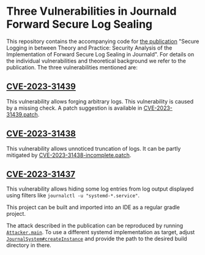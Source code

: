 # Three Vulnerabilities in Journald Forward Secure Log Sealing

This repository contains the accompanying code for [the publication](journald-publication.pdf) "Secure Logging in between Theory and Practice: Security Analysis of the Implementation of Forward Secure Log Sealing in Journald". For details on the individual vulnerabilities and theoretical background we refer to the publication.
The three vulnerabilities mentioned are:

## [CVE-2023-31439](https://cve.mitre.org/cgi-bin/cvename.cgi?name=CVE-2023-31439)
This vulnerability allows forging arbitrary logs. This vulnerability is caused by a missing check. A patch suggestion is available in [CVE-2023-31439.patch](CVE-2023-31439.patch).

## [CVE-2023-31438](https://cve.mitre.org/cgi-bin/cvename.cgi?name=CVE-2023-31438)
This vulnerability allows unnoticed truncation of logs. It can be partly mitigated by [CVE-2023-31438-incomplete.patch](CVE-2023-31438-incomplete.patch).

## [CVE-2023-31437](https://cve.mitre.org/cgi-bin/cvename.cgi?name=CVE-2023-31437)
This vulnerability allows hiding some log entries from log output displayed using filters like `journalctl -u "systemd-*.service"`.


This project can be built and imported into an IDE as a regular gradle project.

The attack described in the publication can be reproduced by running [`Attacker.main`](src/main/java/journald/Attacker.java#L23).
To use a different systemd implementation as target, adjust [`JournalSystem#createInstance`](src/main/java/journald/JournalSystem.java#L170) and provide the path to the desired build directory in there.
